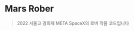 # Mars Rober

> 2022 서울고 경희제 META SpaceX의 로버 작품 코드입니다

[//]: # (# 동기)

[//]: # ()
[//]: # (# 개발 과정)

[//]: # ()
[//]: # (# 결과)
